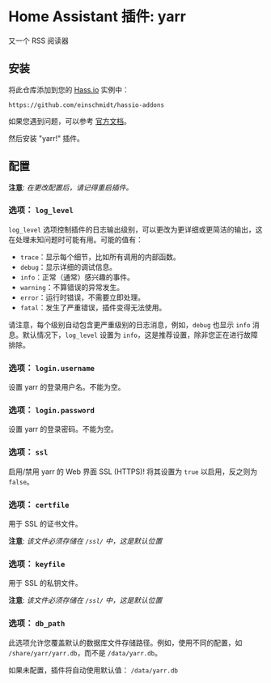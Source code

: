 # Home Assistant 插件: yarr

又一个 RSS 阅读器

## 安装

将此仓库添加到您的 [Hass.io](https://home-assistant.io/hassio/) 实例中：

`https://github.com/einschmidt/hassio-addons`

如果您遇到问题，可以参考 [官方文档](https://home-assistant.io/hassio/installing_third_party_addons/)。

然后安装 "yarr!" 插件。

## 配置

**注意**: _在更改配置后，请记得重启插件。_

### 选项： `log_level`

`log_level` 选项控制插件的日志输出级别，可以更改为更详细或更简洁的输出，这在处理未知问题时可能有用。可能的值有：

- `trace`：显示每个细节，比如所有调用的内部函数。
- `debug`：显示详细的调试信息。
- `info`：正常（通常）感兴趣的事件。
- `warning`：不算错误的异常发生。
- `error`：运行时错误，不需要立即处理。
- `fatal`：发生了严重错误，插件变得无法使用。

请注意，每个级别自动包含更严重级别的日志消息，例如，`debug` 也显示 `info` 消息。默认情况下，`log_level` 设置为 `info`，这是推荐设置，除非您正在进行故障排除。

### 选项： `login.username`

设置 yarr 的登录用户名。不能为空。

### 选项： `login.password`

设置 yarr 的登录密码。不能为空。

### 选项： `ssl`

启用/禁用 yarr 的 Web 界面 SSL (HTTPS)!
将其设置为 `true` 以启用，反之则为 `false`。

### 选项： `certfile`

用于 SSL 的证书文件。

**注意**: _该文件必须存储在 `/ssl/` 中，这是默认位置_

### 选项： `keyfile`

用于 SSL 的私钥文件。

**注意**: _该文件必须存储在 `/ssl/` 中，这是默认位置_

### 选项： `db_path`

此选项允许您覆盖默认的数据库文件存储路径。例如，使用不同的配置，如 `/share/yarr/yarr.db`，而不是 `/data/yarr.db`。

如果未配置，插件将自动使用默认值： `/data/yarr.db`